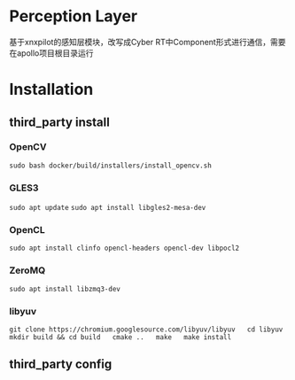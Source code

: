 # Perception Layer  
基于xnxpilot的感知层模块，改写成Cyber RT中Component形式进行通信，需要在apollo项目根目录运行  
# Installation
## third_party install  
### OpenCV  
`sudo bash docker/build/installers/install_opencv.sh`  
### GLES3  
`sudo apt update`
`sudo apt install libgles2-mesa-dev`  
### OpenCL  
`sudo apt install clinfo opencl-headers opencl-dev libpocl2`  
### ZeroMQ  
`sudo apt install libzmq3-dev`  
### libyuv  
`git clone https://chromium.googlesource.com/libyuv/libyuv  
cd libyuv  
mkdir build && cd build  
cmake ..  
make  
make install`  
## third_party config  


